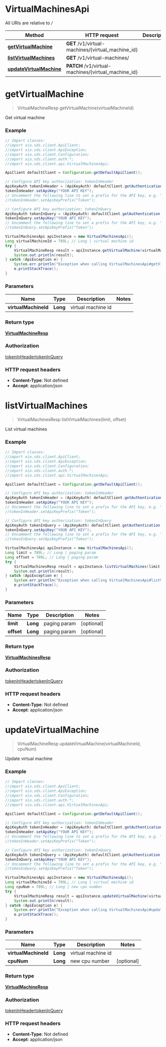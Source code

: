 # VirtualMachinesApi

All URIs are relative to */*

Method | HTTP request | Description
------------- | ------------- | -------------
[**getVirtualMachine**](VirtualMachinesApi.md#getVirtualMachine) | **GET** /v1/virtual-machines/{virtual_machine_id} | 
[**listVirtualMachines**](VirtualMachinesApi.md#listVirtualMachines) | **GET** /v1/virtual-machines/ | 
[**updateVirtualMachine**](VirtualMachinesApi.md#updateVirtualMachine) | **PATCH** /v1/virtual-machines/{virtual_machine_id} | 

<a name="getVirtualMachine"></a>
# **getVirtualMachine**
> VirtualMachineResp getVirtualMachine(virtualMachineId)



Get virtual machine

### Example
```java
// Import classes:
//import xio.sds.client.ApiClient;
//import xio.sds.client.ApiException;
//import xio.sds.client.Configuration;
//import xio.sds.client.auth.*;
//import xio.sds.client.api.VirtualMachinesApi;

ApiClient defaultClient = Configuration.getDefaultApiClient();

// Configure API key authorization: tokenInHeader
ApiKeyAuth tokenInHeader = (ApiKeyAuth) defaultClient.getAuthentication("tokenInHeader");
tokenInHeader.setApiKey("YOUR API KEY");
// Uncomment the following line to set a prefix for the API key, e.g. "Token" (defaults to null)
//tokenInHeader.setApiKeyPrefix("Token");

// Configure API key authorization: tokenInQuery
ApiKeyAuth tokenInQuery = (ApiKeyAuth) defaultClient.getAuthentication("tokenInQuery");
tokenInQuery.setApiKey("YOUR API KEY");
// Uncomment the following line to set a prefix for the API key, e.g. "Token" (defaults to null)
//tokenInQuery.setApiKeyPrefix("Token");

VirtualMachinesApi apiInstance = new VirtualMachinesApi();
Long virtualMachineId = 789L; // Long | virtual machine id
try {
    VirtualMachineResp result = apiInstance.getVirtualMachine(virtualMachineId);
    System.out.println(result);
} catch (ApiException e) {
    System.err.println("Exception when calling VirtualMachinesApi#getVirtualMachine");
    e.printStackTrace();
}
```

### Parameters

Name | Type | Description  | Notes
------------- | ------------- | ------------- | -------------
 **virtualMachineId** | **Long**| virtual machine id |

### Return type

[**VirtualMachineResp**](VirtualMachineResp.md)

### Authorization

[tokenInHeader](../README.md#tokenInHeader)[tokenInQuery](../README.md#tokenInQuery)

### HTTP request headers

 - **Content-Type**: Not defined
 - **Accept**: application/json

<a name="listVirtualMachines"></a>
# **listVirtualMachines**
> VirtualMachinesResp listVirtualMachines(limit, offset)



List virtual machines

### Example
```java
// Import classes:
//import xio.sds.client.ApiClient;
//import xio.sds.client.ApiException;
//import xio.sds.client.Configuration;
//import xio.sds.client.auth.*;
//import xio.sds.client.api.VirtualMachinesApi;

ApiClient defaultClient = Configuration.getDefaultApiClient();

// Configure API key authorization: tokenInHeader
ApiKeyAuth tokenInHeader = (ApiKeyAuth) defaultClient.getAuthentication("tokenInHeader");
tokenInHeader.setApiKey("YOUR API KEY");
// Uncomment the following line to set a prefix for the API key, e.g. "Token" (defaults to null)
//tokenInHeader.setApiKeyPrefix("Token");

// Configure API key authorization: tokenInQuery
ApiKeyAuth tokenInQuery = (ApiKeyAuth) defaultClient.getAuthentication("tokenInQuery");
tokenInQuery.setApiKey("YOUR API KEY");
// Uncomment the following line to set a prefix for the API key, e.g. "Token" (defaults to null)
//tokenInQuery.setApiKeyPrefix("Token");

VirtualMachinesApi apiInstance = new VirtualMachinesApi();
Long limit = 789L; // Long | paging param
Long offset = 789L; // Long | paging param
try {
    VirtualMachinesResp result = apiInstance.listVirtualMachines(limit, offset);
    System.out.println(result);
} catch (ApiException e) {
    System.err.println("Exception when calling VirtualMachinesApi#listVirtualMachines");
    e.printStackTrace();
}
```

### Parameters

Name | Type | Description  | Notes
------------- | ------------- | ------------- | -------------
 **limit** | **Long**| paging param | [optional]
 **offset** | **Long**| paging param | [optional]

### Return type

[**VirtualMachinesResp**](VirtualMachinesResp.md)

### Authorization

[tokenInHeader](../README.md#tokenInHeader)[tokenInQuery](../README.md#tokenInQuery)

### HTTP request headers

 - **Content-Type**: Not defined
 - **Accept**: application/json

<a name="updateVirtualMachine"></a>
# **updateVirtualMachine**
> VirtualMachineResp updateVirtualMachine(virtualMachineId, cpuNum)



Update virtual machine

### Example
```java
// Import classes:
//import xio.sds.client.ApiClient;
//import xio.sds.client.ApiException;
//import xio.sds.client.Configuration;
//import xio.sds.client.auth.*;
//import xio.sds.client.api.VirtualMachinesApi;

ApiClient defaultClient = Configuration.getDefaultApiClient();

// Configure API key authorization: tokenInHeader
ApiKeyAuth tokenInHeader = (ApiKeyAuth) defaultClient.getAuthentication("tokenInHeader");
tokenInHeader.setApiKey("YOUR API KEY");
// Uncomment the following line to set a prefix for the API key, e.g. "Token" (defaults to null)
//tokenInHeader.setApiKeyPrefix("Token");

// Configure API key authorization: tokenInQuery
ApiKeyAuth tokenInQuery = (ApiKeyAuth) defaultClient.getAuthentication("tokenInQuery");
tokenInQuery.setApiKey("YOUR API KEY");
// Uncomment the following line to set a prefix for the API key, e.g. "Token" (defaults to null)
//tokenInQuery.setApiKeyPrefix("Token");

VirtualMachinesApi apiInstance = new VirtualMachinesApi();
Long virtualMachineId = 789L; // Long | virtual machine id
Long cpuNum = 789L; // Long | new cpu number
try {
    VirtualMachineResp result = apiInstance.updateVirtualMachine(virtualMachineId, cpuNum);
    System.out.println(result);
} catch (ApiException e) {
    System.err.println("Exception when calling VirtualMachinesApi#updateVirtualMachine");
    e.printStackTrace();
}
```

### Parameters

Name | Type | Description  | Notes
------------- | ------------- | ------------- | -------------
 **virtualMachineId** | **Long**| virtual machine id |
 **cpuNum** | **Long**| new cpu number | [optional]

### Return type

[**VirtualMachineResp**](VirtualMachineResp.md)

### Authorization

[tokenInHeader](../README.md#tokenInHeader)[tokenInQuery](../README.md#tokenInQuery)

### HTTP request headers

 - **Content-Type**: Not defined
 - **Accept**: application/json

